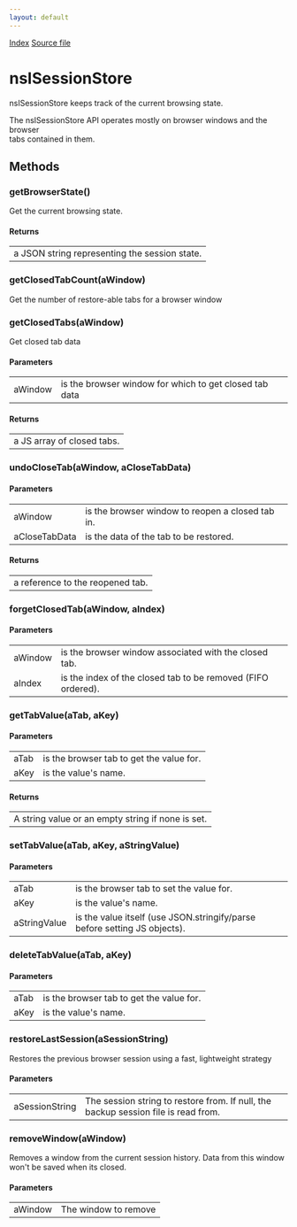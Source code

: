 ```yaml
---
layout: default
---
```

<div id='links'><a href="../index.html">Index</a>
<a href="http://dxr.mozilla.org/mozilla-central/source/mobile/android/components/SessionStore.idl">Source file</a>
</div>

# nsISessionStore #
  
nsISessionStore keeps track of the current browsing state.  
  
The nsISessionStore API operates mostly on browser windows and the browser  
tabs contained in them.  
  

## Methods ##

### getBrowserState() ###
  
Get the current browsing state.  
  

#### Returns ####

<table>

<tr>
<td>a JSON string representing the session state.  
</td>
</tr>

</table>

### getClosedTabCount(aWindow) ###
  
Get the number of restore-able tabs for a browser window  
  

### getClosedTabs(aWindow) ###
  
Get closed tab data  
  
  

#### Parameters ####

<table>

<tr>
<td>aWindow</td>
<td>is the browser window for which to get closed tab data  
</td>
</tr>

</table>

#### Returns ####

<table>

<tr>
<td>a JS array of closed tabs.  
</td>
</tr>

</table>

### undoCloseTab(aWindow, aCloseTabData) ###
  
  

#### Parameters ####

<table>

<tr>
<td>aWindow</td>
<td>is the browser window to reopen a closed tab in.  
</td>
</tr>

<tr>
<td>aCloseTabData</td>
<td>is the data of the tab to be restored.  
</td>
</tr>

</table>

#### Returns ####

<table>

<tr>
<td>a reference to the reopened tab.  
</td>
</tr>

</table>

### forgetClosedTab(aWindow, aIndex) ###
  
  

#### Parameters ####

<table>

<tr>
<td>aWindow</td>
<td>is the browser window associated with the closed tab.  
</td>
</tr>

<tr>
<td>aIndex</td>
<td>is the index of the closed tab to be removed (FIFO ordered).  
</td>
</tr>

</table>

### getTabValue(aTab, aKey) ###
  
  
  

#### Parameters ####

<table>

<tr>
<td>aTab</td>
<td>is the browser tab to get the value for.  
</td>
</tr>

<tr>
<td>aKey</td>
<td>is the value's name.  
</td>
</tr>

</table>

#### Returns ####

<table>

<tr>
<td>A string value or an empty string if none is set.  
</td>
</tr>

</table>

### setTabValue(aTab, aKey, aStringValue) ###
  
  

#### Parameters ####

<table>

<tr>
<td>aTab</td>
<td>is the browser tab to set the value for.  
</td>
</tr>

<tr>
<td>aKey</td>
<td>is the value's name.  
</td>
</tr>

<tr>
<td>aStringValue</td>
<td>is the value itself (use JSON.stringify/parse before setting JS objects).  
</td>
</tr>

</table>

### deleteTabValue(aTab, aKey) ###
  
  

#### Parameters ####

<table>

<tr>
<td>aTab</td>
<td>is the browser tab to get the value for.  
</td>
</tr>

<tr>
<td>aKey</td>
<td>is the value's name.  
</td>
</tr>

</table>

### restoreLastSession(aSessionString) ###
  
Restores the previous browser session using a fast, lightweight strategy  
  

#### Parameters ####

<table>

<tr>
<td>aSessionString</td>
<td>The session string to restore from. If null, the  
                      backup session file is read from.  
</td>
</tr>

</table>

### removeWindow(aWindow) ###
  
Removes a window from the current session history. Data from this window  
won't be saved when its closed.  
  

#### Parameters ####

<table>

<tr>
<td>aWindow</td>
<td>The window to remove  
</td>
</tr>

</table>
